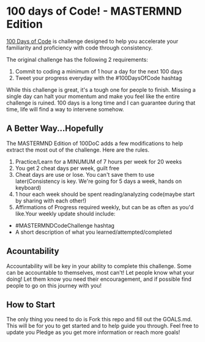 # 100 days of Code! - MASTERMND Edition

[100 Days of Code](https://www.100daysofcode.com/) is challenge designed to help you accelerate your familiarity and proficiency with code through consistency.

The original challenge has the following 2 requirements:

1. Commit to coding a minimum of 1 hour a day for the next 100 days
2. Tweet your progress everyday with the #100DaysOfCode hashtag

While this challenge is great, it's a tough one for people to finish. Missing a single day can halt your momentum and make you feel like the entire challenge is ruined. 100 days is a long time and I can guarantee during that time, life will find a way to intervene somehow. 

## A Better Way...Hopefully

The MASTERMND Edition of 100DoC adds a few modifications to help extract the most out of the challenge. Here are the rules.

1. Practice/Learn for a MINUMUM of 7 hours per week for 20 weeks
2. You get 2 cheat days per week, guilt free
3. Cheat days are use or lose. You can't save them to use later(Consistency is key. We're going for 5 days a week, hands on keyboard)
4. 1 hour each week should be spent reading/analyzing code(maybe start by sharing with each other!)
5. Affirmations of Progress required weekly, but can be as often as you'd like.Your weekly update should include:
- #MASTERMNDCodeChallenge hashtag
- A short description of what you learned/attempted/completed

## Acountability

Accountability will be key in your ability to complete this challenge. Some can be accountable to themselves, most can't! Let people know what your doing! Let them know you need their encouragement, and if possible find people to go on this journey with you!

## How to Start

The only thing you need to do is Fork this repo and fill out the GOALS.md. This will be for you to get started and to help guide you through. Feel free to update you Pledge as you get more information or reach more goals!